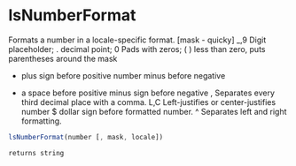 # lsNumberFormat

Formats a number in a locale-specific format.
[mask - quicky]
 _,9 Digit placeholder; . decimal point; 0 Pads with zeros;
 ( ) less than zero, puts parentheses around the mask
+ plus sign before positive number minus before negative
- a space before positive minus sign before negative
, Separates every third decimal place with a comma.
L,C Left-justifies or center-justifies number
$ dollar sign before formatted number.
^ Separates left and right formatting.

```javascript
lsNumberFormat(number [, mask, locale])
```

```javascript
returns string
```
